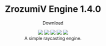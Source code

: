 <h1 align="center">ZrozumiV Engine 1.4.0</h1>
<p align="center">
 <a href="https://github.com/ZrozumiloStudio/ZrozumiV-Engine-JS/archive/refs/tags/ZE-V1.5.0-LTS.zip">Download</a>
</p>
<p align="center">
  <img src="https://img.shields.io/github/v/release/ZrozumiloStudio/ZrozumiV-Engine-JS?label=Version&color=black">
  <img src="https://img.shields.io/github/repo-size/ZrozumiloStudio/ZrozumiV-Engine-JS?label=Size&color=black">
  <img src="https://img.shields.io/github/languages/top/ZrozumiloStudio/ZrozumiV-Engine-JS?color=black">
  <img src="https://img.shields.io/github/last-commit/ZrozumiloStudio/ZrozumiV-Engine-JS?color=black">
  <img src="https://img.shields.io/github/contributors/ZrozumiloStudio/ZrozumiV-Engine-JS?color=black">
  <br>
  A simple raycasting engine.
</p>

